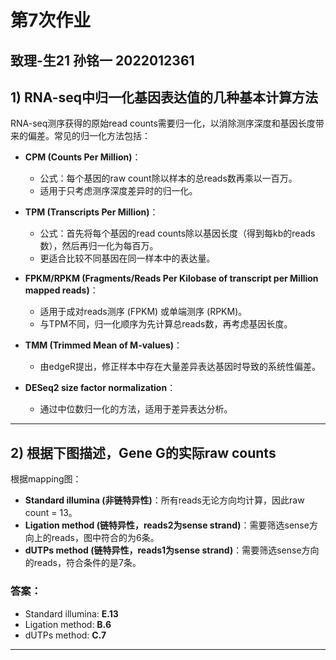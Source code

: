 # 第7次作业
## 致理-生21 孙铭一 2022012361
## 1) RNA-seq中归一化基因表达值的几种基本计算方法

RNA-seq测序获得的原始read counts需要归一化，以消除测序深度和基因长度带来的偏差。常见的归一化方法包括：

- **CPM (Counts Per Million)**：
  - 公式：每个基因的raw count除以样本的总reads数再乘以一百万。
  - 适用于只考虑测序深度差异时的归一化。
  
- **TPM (Transcripts Per Million)**：
  - 公式：首先将每个基因的read counts除以基因长度（得到每kb的reads数），然后再归一化为每百万。
  - 更适合比较不同基因在同一样本中的表达量。

- **FPKM/RPKM (Fragments/Reads Per Kilobase of transcript per Million mapped reads)**：
  - 适用于成对reads测序 (FPKM) 或单端测序 (RPKM)。
  - 与TPM不同，归一化顺序为先计算总reads数，再考虑基因长度。

- **TMM (Trimmed Mean of M-values)**：
  - 由edgeR提出，修正样本中存在大量差异表达基因时导致的系统性偏差。

- **DESeq2 size factor normalization**：
  - 通过中位数归一化的方法，适用于差异表达分析。

---
## 2) 根据下图描述，Gene G的实际raw counts

根据mapping图：

- **Standard illumina (非链特异性)**：所有reads无论方向均计算，因此raw count = 13。
- **Ligation method (链特异性，reads2为sense strand)**：需要筛选sense方向上的reads，图中符合的为6条。
- **dUTPs method (链特异性，reads1为sense strand)**：需要筛选sense方向的reads，符合条件的是7条。

### 答案：
- Standard illumina: **E.13**
- Ligation method: **B.6**
- dUTPs method: **C.7**

---

